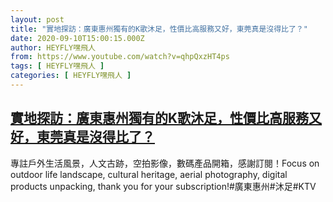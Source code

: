 ```yaml
---
layout: post
title: "實地探訪：廣東惠州獨有的K歌沐足，性價比高服務又好，東莞真是沒得比了？"
date: 2020-09-10T15:00:15.000Z
author: HEYFLY嘿飛人
from: https://www.youtube.com/watch?v=qhpQxzHT4ps
tags: [ HEYFLY嘿飛人 ]
categories: [ HEYFLY嘿飛人 ]
---
```

<!--1599750015000-->
[實地探訪：廣東惠州獨有的K歌沐足，性價比高服務又好，東莞真是沒得比了？](https://www.youtube.com/watch?v=qhpQxzHT4ps)
------

<div>
專註戶外生活風景，人文古跡，空拍影像，數碼產品開箱，感謝訂閱！Focus on outdoor life landscape, cultural heritage, aerial photography, digital products unpacking, thank you for your subscription!#廣東惠州#沐足#KTV
</div>
